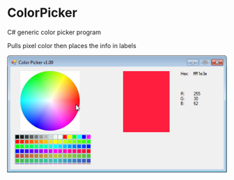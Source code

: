 ColorPicker
===========

C# generic color picker program

Pulls pixel color then places the info in labels


![alt text](https://github.com/CBickel87/ColorPicker/blob/master/Images/ColorPickerv1.png "ColorPicker")
